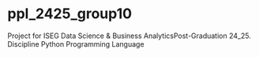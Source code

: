 # ppl_2425_group10
Project for ISEG Data Science &amp; Business AnalyticsPost-Graduation 24_25. Discipline Python Programming Language
